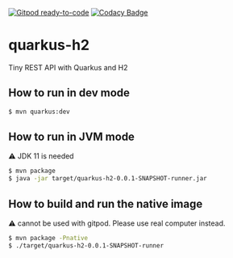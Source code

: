 [![Gitpod ready-to-code](https://img.shields.io/badge/Gitpod-ready--to--code-blue?logo=gitpod)](https://gitpod.io/#https://github.com/fxrobin/quarkus-h2)
[![Codacy Badge](https://app.codacy.com/project/badge/Grade/694254e5b1e845d7abf19de55bb17523)](https://www.codacy.com/gh/fxrobin/quarkus-h2/dashboard?utm_source=github.com&amp;utm_medium=referral&amp;utm_content=fxrobin/quarkus-h2&amp;utm_campaign=Badge_Grade)

# quarkus-h2

Tiny REST API with Quarkus and H2

## How to run in dev mode

```bash
$ mvn quarkus:dev
```

## How to run in JVM mode

:warning: JDK 11 is needed

```bash
$ mvn package
$ java -jar target/quarkus-h2-0.0.1-SNAPSHOT-runner.jar
```

## How to build and run the native image 

:warning: cannot be used with gitpod. Please use real computer instead.

```bash
$ mvn package -Pnative
$ ./target/quarkus-h2-0.0.1-SNAPSHOT-runner
```